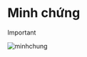 <h1>Minh chứng</h1>

> [!IMPORTANT]
> ![minhchung](https://github.com/user-attachments/assets/78979e69-17b9-4c93-a64d-e975626c7c79)
